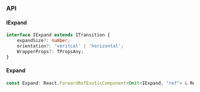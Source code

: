 

### API

#### IExpand

```ts
interface IExpand extends ITransition {
    expandSize?: number;
    orientation?: 'veritcal' | 'horizontal';
    WrapperProps?: TPropsAny;
}
```

#### Expand

```ts
const Expand: React.ForwardRefExoticComponent<Omit<IExpand, "ref"> & React.RefAttributes<unknown>>;
```

